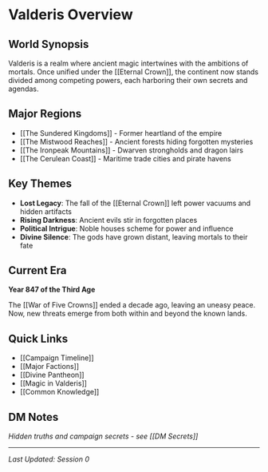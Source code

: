 # Valderis Overview

## World Synopsis
Valderis is a realm where ancient magic intertwines with the ambitions of mortals. Once unified under the [[Eternal Crown]], the continent now stands divided among competing powers, each harboring their own secrets and agendas.

## Major Regions
- [[The Sundered Kingdoms]] - Former heartland of the empire
- [[The Mistwood Reaches]] - Ancient forests hiding forgotten mysteries
- [[The Ironpeak Mountains]] - Dwarven strongholds and dragon lairs
- [[The Cerulean Coast]] - Maritime trade cities and pirate havens

## Key Themes
- **Lost Legacy**: The fall of the [[Eternal Crown]] left power vacuums and hidden artifacts
- **Rising Darkness**: Ancient evils stir in forgotten places
- **Political Intrigue**: Noble houses scheme for power and influence
- **Divine Silence**: The gods have grown distant, leaving mortals to their fate

## Current Era
**Year 847 of the Third Age**

The [[War of Five Crowns]] ended a decade ago, leaving an uneasy peace. Now, new threats emerge from both within and beyond the known lands.

## Quick Links
- [[Campaign Timeline]]
- [[Major Factions]]
- [[Divine Pantheon]]
- [[Magic in Valderis]]
- [[Common Knowledge]]

## DM Notes
*Hidden truths and campaign secrets - see [[DM Secrets]]*

---
*Last Updated: Session 0*